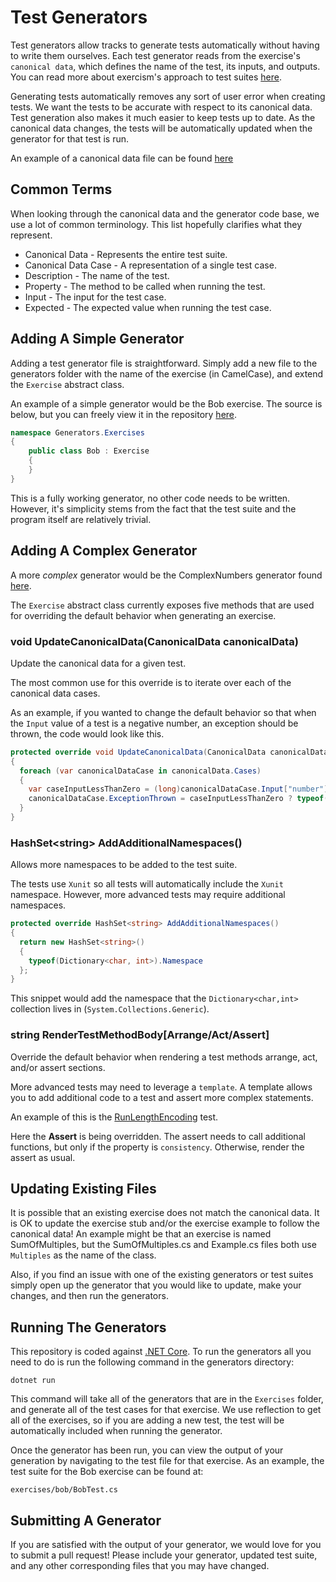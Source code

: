 # Test Generators

Test generators allow tracks to generate tests automatically without having to write them ourselves. Each test generator reads from the exercise's `canonical data`, which defines the name of the test, its inputs, and outputs. You can read more about exercism's approach to test suites [here](https://github.com/exercism/docs/blob/master/language-tracks/exercises/anatomy/test-suites.md).

Generating tests automatically removes any sort of user error when creating tests. We want the tests to be accurate with respect to its canonical data. Test generation also makes it much easier to keep tests up to date. As the canonical data changes, the tests will be automatically updated when the generator for that test is run.

An example of a canonical data file can be found [here](https://github.com/exercism/problem-specifications/blob/master/exercises/bob/canonical-data.json)

## Common Terms
When looking through the canonical data and the generator code base, we use a lot of common terminology. This list hopefully clarifies what they represent.

- Canonical Data - Represents the entire test suite.
- Canonical Data Case - A representation of a single test case.
- Description - The name of the test.
- Property - The method to be called when running the test.
- Input - The input for the test case.
- Expected - The expected value when running the test case.

## Adding A Simple Generator
Adding a test generator file is straightforward. Simply add a new file to the generators folder with the name of the exercise (in CamelCase), and extend the `Exercise` abstract class.

An example of a simple generator would be the Bob exercise. The source is below, but you can freely view it in the repository [here](https://github.com/exercism/csharp/blob/master/generators/Exercises/Bob.cs).

```csharp
namespace Generators.Exercises
{
    public class Bob : Exercise
    {
    }
}
```

This is a fully working generator, no other code needs to be written. However, it's simplicity stems from the fact that the test suite and the program itself are relatively trivial.

## Adding A Complex Generator

A more *complex* generator would be the ComplexNumbers generator found [here](https://github.com/exercism/csharp/blob/master/generators/Exercises/ComplexNumbers.cs).

The `Exercise` abstract class currently exposes five methods that are used for overriding the default behavior when generating an exercise.

### void UpdateCanonicalData(CanonicalData canonicalData)
Update the canonical data for a given test. 

The most common use for this override is to iterate over each of the canonical data cases.

As an example, if you wanted to change the default behavior so that when the `Input` value of a test is a negative number, an exception should be thrown, the code would look like this.

```csharp
protected override void UpdateCanonicalData(CanonicalData canonicalData)
{
  foreach (var canonicalDataCase in canonicalData.Cases)
  {
    var caseInputLessThanZero = (long)canonicalDataCase.Input["number"] < 0;
    canonicalDataCase.ExceptionThrown = caseInputLessThanZero ? typeof(ArgumentException) : null;
  }
}
```

### HashSet\<string\> AddAdditionalNamespaces()
Allows more namespaces to be added to the test suite. 

The tests use `Xunit` so all tests will automatically include the `Xunit` namespace. However, more advanced tests may require additional namespaces.

```csharp
protected override HashSet<string> AddAdditionalNamespaces()
{
  return new HashSet<string>()
  {
    typeof(Dictionary<char, int>).Namespace
  };
}
```

This snippet would add the namespace that the `Dictionary<char,int>` collection lives in (`System.Collections.Generic`).

### string RenderTestMethodBody[Arrange/Act/Assert]
Override the default behavior when rendering a test methods arrange, act, and/or assert sections.

More advanced tests may need to leverage a `template`. A template allows you to add additional code to a test and assert more complex statements.

An example of this is the [RunLengthEncoding](https://github.com/exercism/csharp/blob/master/generators/Exercises/RunLengthEncoding.cs) test.

Here the **Assert** is being overridden. The assert needs to call additional functions, but only if the property is `consistency`. Otherwise, render the assert as usual.

## Updating Existing Files
It is possible that an existing exercise does not match the canonical data. It is OK to update the exercise stub and/or the exercise example to follow the canonical data! An example might be that an exercise is named SumOfMultiples, but the SumOfMultiples.cs and Example.cs files both use `Multiples` as the name of the class.

Also, if you find an issue with one of the existing generators or test suites simply open up the generator that you would like to update, make your changes, and then run the generators.

## Running The Generators
This repository is coded against [.NET Core](https://www.microsoft.com/net/core). To run the generators all you need to do is run the following command in the generators directory:

`dotnet run`

This command will take all of the generators that are in the `Exercises` folder, and generate all of the test cases for that exercise. We use reflection to get all of the exercises, so if you are adding a new test, the test will be automatically included when running the generator.

Once the generator has been run, you can view the output of your generation by navigating to the test file for that exercise. As an example, the test suite for the Bob exercise can be found at:

`exercises/bob/BobTest.cs`

## Submitting A Generator
If you are satisfied with the output of your generator, we would love for you to submit a pull request! Please include your generator, updated test suite, and any other corresponding files that you may have changed.
